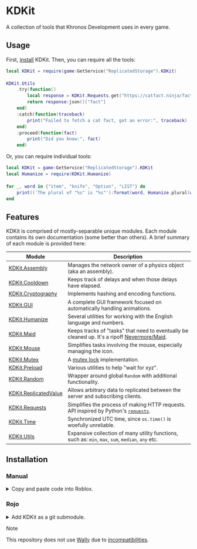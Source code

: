# KDKit
A collection of tools that Khronos Development uses in every game.

## Usage

First, [install](#installation) KDKit. Then, you can require all the tools:
```lua
local KDKit = require(game:GetService("ReplicatedStorage").KDKit)

KDKit.Utils
    .try(function()
        local response = KDKit.Requests.get("https://catfact.ninja/fact")
        return response:json()["fact"]
    end)
    :catch(function(traceback)
        print("Failed to fetch a cat fact, got an error:", traceback)
    end)
    :proceed(function(fact)
        print("Did you know:", fact)
    end)
```

Or, you can require individual tools:
```lua
local KDKit = game:GetService("ReplicatedStorage").KDKit
local Humanize = require(KDKit.Humanize)

for _, word in {"item", "knife", "Option", "LIST"} do
    print(('The plural of "%s" is "%s"'):format(word, Humanize.plural(word)))
end
```

## Features

KDKit is comprised of mostly-separable unique modules. Each module contains its own documentation (some better than others). A brief summary of each module is provided here:

| Module | Description |
| --- | --- |
| [KDKit.Assembly](KDKit/Assembly.lua) | Manages the network owner of a physics object (aka an assembly). |
| [KDKit.Cooldown](KDKit/Cooldown.lua) | Keeps track of delays and when those delays have elapsed. |
| [KDKit.Cryptography](KDKit/Cryptography/init.lua) | Implements hashing and encoding functions. |
| [KDKit.GUI](KDKit/GUI/README.md) | A complete GUI framework focused on automatically handling animations. |
| [KDKit.Humanize](KDKit/Humanize.lua) | Several utilities for working with the English language and numbers. |
| [KDKit.Maid](KDKit/Maid.lua) | Keeps tracks of "tasks" that need to eventually be cleaned up. It's a ripoff [Nevermore/Maid](https://quenty.github.io/NevermoreEngine/api/Maid/). |
| [KDKit.Mouse](KDKit/Mouse.lua) | Simplifies tasks involving the mouse, especially managing the icon. |
| [KDKit.Mutex](KDKit/Mutex.lua) | A [mutex lock](https://en.wikipedia.org/wiki/Lock_(computer_science)) implementation. |
| [KDKit.Preload](KDKit/Preload.lua) | Various utilities to help "wait for xyz". |
| [KDKit.Random](KDKit/Random.lua) | Wrapper around global `Random` with additional functionality. |
| [KDKit.ReplicatedValue](KDKit/ReplicatedValue.lua) | Allows arbitrary data to replicated between the server and subscribing clients. |
| [KDKit.Requests](KDKit/Requests.lua) | Simplifies the process of making HTTP requests. API inspired by Python's [`requests`](https://github.com/psf/requests). |
| [KDKit.Time](KDKit/Time.lua) | Synchronized UTC time, since `os.time()` is woefully unreliable.  |
| [KDKit.Utils](KDKit/Utils.lua) | Expansive collection of many utility functions, such as: `min`, `max`, `sum`, `median`, `any` etc. |

## Installation

### Manual

<details>
    <summary>Copy and paste code into Roblox.</summary>
  
If you know what you want, and don't care about versioning, you can simply copy and paste whatever you want into the game.

This is what a full KDKit installation looks like in-game:

<img height="400px" src=".github/readme-static/kdkit-ingame.png" />

Many of the features do not rely on each other, so you may choose to only add one or a few modules.
</details>

### Rojo

<details>
    <summary>Add KDKit as a git submodule.</summary>
  
Lets say you have the following [Rojo](https://rojo.space/) project for your game:
```
YourGame/
├── src/
│   ├── ReplicatedStorage/
│   │   └── YourReplicatedCode.lua
│   └── ServerScriptService/
│       └── YourServerCode.lua
└── default.project.json
```

Where `default.project.json` is:
```json
{
    "name": "YourGame",
    "tree": {
        "$className": "DataModel",
        "ServerScriptService": {
            "$ignoreUnknownInstances": true,
            "$path": "src/ServerScriptService"
        },
        "ReplicatedStorage": {
            "$ignoreUnknownInstances": true,
            "$path": "src/ReplicatedStorage"
        }
    }
}
```

And you want to install `KDKit` to `ReplicatedStorage/KDKit`. You can add it as a submodule:
```sh
cd YourGame/src/ReplicatedStorage
git submodule add "https://github.com/KhronosDevelopment/KDKit" KDKit
```

And you're done! Now you can use KDKit:
```lua
local KDKit = require(game:GetService("ReplicatedStorage"):WaitForChild("KDKit"))

print(KDKit.Utils.sum({ 1, 2, 3 }))
```
</details>

> [!NOTE]
> This repository does not use [Wally](https://wally.run/) due to [incompatibilities](https://discord.com/channels/385151591524597761/872225914149302333/1257773007577809027).
